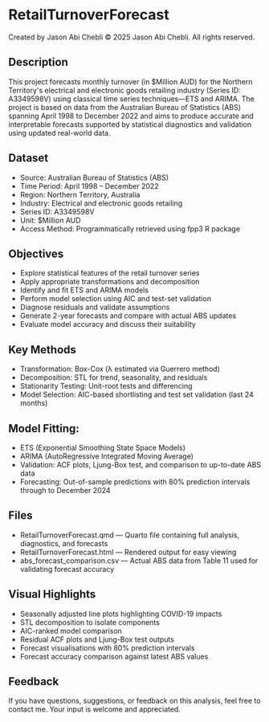 # RetailTurnoverForecast
Created by Jason Abi Chebli
© 2025 Jason Abi Chebli. All rights reserved.

## Description
This project forecasts monthly turnover (in $Million AUD) for the Northern Territory's electrical and electronic goods retailing industry (Series ID: A3349598V) using classical time series techniques—ETS and ARIMA. The project is based on data from the Australian Bureau of Statistics (ABS) spanning April 1998 to December 2022 and aims to produce accurate and interpretable forecasts supported by statistical diagnostics and validation using updated real-world data.

## Dataset
- Source: Australian Bureau of Statistics (ABS)
- Time Period: April 1998 – December 2022
- Region: Northern Territory, Australia
- Industry: Electrical and electronic goods retailing
- Series ID: A3349598V
- Unit: $Million AUD
- Access Method: Programmatically retrieved using fpp3 R package

## Objectives
- Explore statistical features of the retail turnover series
- Apply appropriate transformations and decomposition
- Identify and fit ETS and ARIMA models
- Perform model selection using AIC and test-set validation
- Diagnose residuals and validate assumptions
- Generate 2-year forecasts and compare with actual ABS updates
- Evaluate model accuracy and discuss their suitability

## Key Methods
- Transformation: Box-Cox (λ estimated via Guerrero method)
- Decomposition: STL for trend, seasonality, and residuals
- Stationarity Testing: Unit-root tests and differencing
- Model Selection: AIC-based shortlisting and test set validation (last 24 months)

## Model Fitting:
- ETS (Exponential Smoothing State Space Models)
- ARIMA (AutoRegressive Integrated Moving Average)
- Validation: ACF plots, Ljung-Box test, and comparison to up-to-date ABS data
- Forecasting: Out-of-sample predictions with 80% prediction intervals through to December 2024

## Files
- RetailTurnoverForecast.qmd — Quarto file containing full analysis, diagnostics, and forecasts
- RetailTurnoverForecast.html — Rendered output for easy viewing
- abs_forecast_comparison.csv — Actual ABS data from Table 11 used for validating forecast accuracy

## Visual Highlights
- Seasonally adjusted line plots highlighting COVID-19 impacts
- STL decomposition to isolate components
- AIC-ranked model comparison
- Residual ACF plots and Ljung-Box test outputs
- Forecast visualisations with 80% prediction intervals
- Forecast accuracy comparison against latest ABS values

## Feedback
If you have questions, suggestions, or feedback on this analysis, feel free to contact me. Your input is welcome and appreciated.

